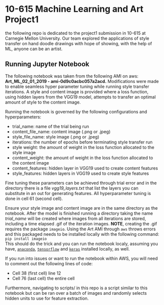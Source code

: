 # 10-615 Machine Learning and Art Project1

the following repo is dedicated to the project1 submission in 10-615 at Carnegie Mellon University.
Our team explored the applications of style transfer on hand doodle drawings with hope of 
showing, with the help of ML, anyone can be an artist. 


## Running Jupyter Notebook
The following notebook was taken from the following AMI on aws: **Art_ML_02_01_2019 - ami-0d9c0acbc057a2acd.** Modifications 
were made to enable seamless hyper parameter tuning while running 
style transfer iterations. A style and content image is provided where a 
loss function, using hidden layers from the VGG19 model, attempts to transfer
an optimal amount of style to the content image. <br/> 

Running the notebook is governed by the following configurations and hyperparameters:
* trial_name: name of the trial being run 
* content_file_name: content image (.png or .jpeg)
* style_file_name: style image (.png or .jpeg)
* iterations: the number of epochs before terminating style transfer run
* style weight: the amount of weight in the loss function allocated to the style image
* content_weight: the amount of weight in the loss function allocated to the content image
* content_features: hidden layer in VGG19 used to create content features
* style_features: hidden layers in VGG19 used to create style features

Fine tuning these parameters can be achieved through trial error and in the directory there is 
a file  _vgg19_layers.txt_ that list the layers you can substitute in an out for generating 
features. All hyperparameter tuning is done in cell 61 (second cell). <br/>

Ensure your style image and content image are in the same directory as the notebook.
After the model is finished running a directory taking the name _trial_name_ will be created 
where images from all iterations are stored, including a time elapsed .gif of the iteration
images. **NOTE**, creating the .gif requires the package `imageio`. Using the Art AMI through `aws` throws
errors and this packaged needs to be installed locally with the following command: <br/>
`pip install imageio` <br/>
This should do the trick and you can run the notebook localy, assuming you have, [`anaconda`](https://docs.anaconda.com/anaconda/install/), [`tensorflow`](https://www.tensorflow.org/install/pip) and [`keras`](https://pypi.org/project/Keras/) installed locally, as well. <br/>

If you run into issues or want to run the notebook within AWS, you will need to comment out the 
following lines of code:

* Cell 38 (first cell) line 12
* Cell 76 (last cell) the entire cell <br/>

Furthermore, navigating to scripts/ in this repo is a script similar to this notebook but can be ran over
a batch of images and randomly selects hidden units to use for feature extraction. 





